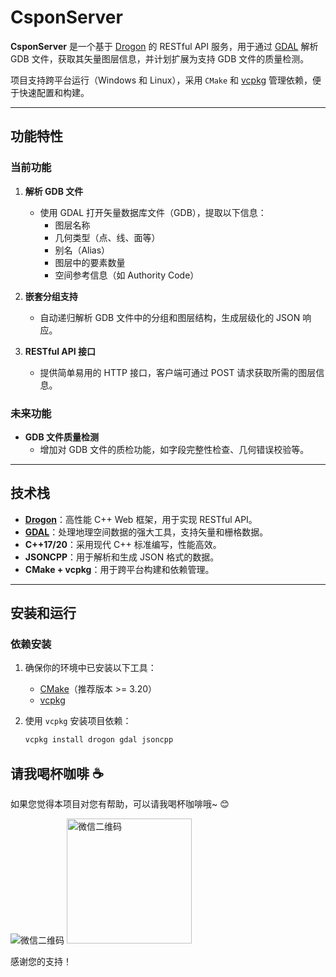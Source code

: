 # CsponServer

**CsponServer** 是一个基于 [Drogon](https://github.com/drogonframework/drogon) 的 RESTful API 服务，用于通过 [GDAL](https://gdal.org/) 解析 GDB 文件，获取其矢量图层信息，并计划扩展为支持 GDB 文件的质量检测。

项目支持跨平台运行（Windows 和 Linux），采用 `CMake` 和 [vcpkg](https://github.com/microsoft/vcpkg) 管理依赖，便于快速配置和构建。

---

## 功能特性

### 当前功能
1. **解析 GDB 文件**
   - 使用 GDAL 打开矢量数据库文件（GDB），提取以下信息：
     - 图层名称
     - 几何类型（点、线、面等）
     - 别名（Alias）
     - 图层中的要素数量
     - 空间参考信息（如 Authority Code）

2. **嵌套分组支持**
   - 自动递归解析 GDB 文件中的分组和图层结构，生成层级化的 JSON 响应。

3. **RESTful API 接口**
   - 提供简单易用的 HTTP 接口，客户端可通过 POST 请求获取所需的图层信息。

### 未来功能
- **GDB 文件质量检测**
  - 增加对 GDB 文件的质检功能，如字段完整性检查、几何错误校验等。

---

## 技术栈

- **[Drogon](https://github.com/drogonframework/drogon)**：高性能 C++ Web 框架，用于实现 RESTful API。
- **[GDAL](https://gdal.org/)**：处理地理空间数据的强大工具，支持矢量和栅格数据。
- **C++17/20**：采用现代 C++ 标准编写，性能高效。
- **JSONCPP**：用于解析和生成 JSON 格式的数据。
- **CMake + vcpkg**：用于跨平台构建和依赖管理。

---

## 安装和运行

### 依赖安装

1. 确保你的环境中已安装以下工具：
   - [CMake](https://cmake.org/)（推荐版本 >= 3.20）
   - [vcpkg](https://github.com/microsoft/vcpkg)

2. 使用 `vcpkg` 安装项目依赖：
   ```bash
   vcpkg install drogon gdal jsoncpp


## 请我喝杯咖啡 ☕

如果您觉得本项目对您有帮助，可以请我喝杯咖啡哦~ 😊

![微信二维码](image/donate/wx-donate.jpg)
<img src="image/donate/wx-donate.jpg" alt="微信二维码" width="200">

感谢您的支持！

